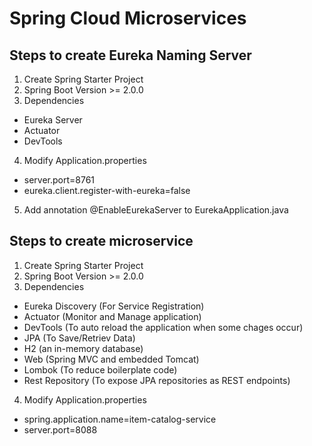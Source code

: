 # Spring Cloud Microservices
## Steps to create Eureka Naming Server
1. Create Spring Starter Project
2. Spring Boot Version >= 2.0.0
3. Dependencies 
  - Eureka Server
  - Actuator
  - DevTools
4. Modify Application.properties
  - server.port=8761
  - eureka.client.register-with-eureka=false
5. Add annotation @EnableEurekaServer to EurekaApplication.java

## Steps to create microservice
1. Create Spring Starter Project
2. Spring Boot Version >= 2.0.0
3. Dependencies 
  - Eureka Discovery (For Service Registration)
  - Actuator (Monitor and Manage application)
  - DevTools (To auto reload the application when some chages occur)
  - JPA (To Save/Retriev Data)
  - H2  (an in-memory database)
  - Web (Spring MVC and embedded Tomcat)
  - Lombok (To reduce boilerplate code)
  - Rest Repository (To expose JPA repositories as REST endpoints)
4. Modify Application.properties
  - spring.application.name=item-catalog-service
  - server.port=8088
  

